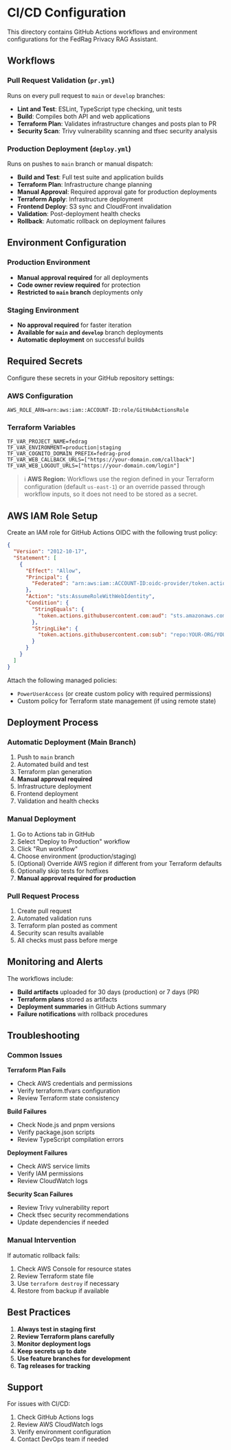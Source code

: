 # CI/CD Configuration

This directory contains GitHub Actions workflows and environment configurations for the FedRag Privacy RAG Assistant.

## Workflows

### Pull Request Validation (`pr.yml`)

Runs on every pull request to `main` or `develop` branches:

- **Lint and Test**: ESLint, TypeScript type checking, unit tests
- **Build**: Compiles both API and web applications
- **Terraform Plan**: Validates infrastructure changes and posts plan to PR
- **Security Scan**: Trivy vulnerability scanning and tfsec security analysis

### Production Deployment (`deploy.yml`)

Runs on pushes to `main` branch or manual dispatch:

- **Build and Test**: Full test suite and application builds
- **Terraform Plan**: Infrastructure change planning
- **Manual Approval**: Required approval gate for production deployments
- **Terraform Apply**: Infrastructure deployment
- **Frontend Deploy**: S3 sync and CloudFront invalidation
- **Validation**: Post-deployment health checks
- **Rollback**: Automatic rollback on deployment failures

## Environment Configuration

### Production Environment

- **Manual approval required** for all deployments
- **Code owner review required** for protection
- **Restricted to `main` branch** deployments only

### Staging Environment

- **No approval required** for faster iteration
- **Available for `main` and `develop`** branch deployments
- **Automatic deployment** on successful builds

## Required Secrets

Configure these secrets in your GitHub repository settings:

### AWS Configuration
```
AWS_ROLE_ARN=arn:aws:iam::ACCOUNT-ID:role/GitHubActionsRole
```

### Terraform Variables
```
TF_VAR_PROJECT_NAME=fedrag
TF_VAR_ENVIRONMENT=production|staging
TF_VAR_COGNITO_DOMAIN_PREFIX=fedrag-prod
TF_VAR_WEB_CALLBACK_URLS=["https://your-domain.com/callback"]
TF_VAR_WEB_LOGOUT_URLS=["https://your-domain.com/login"]
```

> ℹ️ **AWS Region:** Workflows use the region defined in your Terraform configuration (default `us-east-1`) or an override passed
> through workflow inputs, so it does not need to be stored as a secret.

## AWS IAM Role Setup

Create an IAM role for GitHub Actions OIDC with the following trust policy:

```json
{
  "Version": "2012-10-17",
  "Statement": [
    {
      "Effect": "Allow",
      "Principal": {
        "Federated": "arn:aws:iam::ACCOUNT-ID:oidc-provider/token.actions.githubusercontent.com"
      },
      "Action": "sts:AssumeRoleWithWebIdentity",
      "Condition": {
        "StringEquals": {
          "token.actions.githubusercontent.com:aud": "sts.amazonaws.com"
        },
        "StringLike": {
          "token.actions.githubusercontent.com:sub": "repo:YOUR-ORG/YOUR-REPO:*"
        }
      }
    }
  ]
}
```

Attach the following managed policies:
- `PowerUserAccess` (or create custom policy with required permissions)
- Custom policy for Terraform state management (if using remote state)

## Deployment Process

### Automatic Deployment (Main Branch)
1. Push to `main` branch
2. Automated build and test
3. Terraform plan generation
4. **Manual approval required**
5. Infrastructure deployment
6. Frontend deployment
7. Validation and health checks

### Manual Deployment
1. Go to Actions tab in GitHub
2. Select "Deploy to Production" workflow
3. Click "Run workflow"
4. Choose environment (production/staging)
5. (Optional) Override AWS region if different from your Terraform defaults
6. Optionally skip tests for hotfixes
7. **Manual approval required for production**

### Pull Request Process
1. Create pull request
2. Automated validation runs
3. Terraform plan posted as comment
4. Security scan results available
5. All checks must pass before merge

## Monitoring and Alerts

The workflows include:
- **Build artifacts** uploaded for 30 days (production) or 7 days (PR)
- **Terraform plans** stored as artifacts
- **Deployment summaries** in GitHub Actions summary
- **Failure notifications** with rollback procedures

## Troubleshooting

### Common Issues

**Terraform Plan Fails**
- Check AWS credentials and permissions
- Verify terraform.tfvars configuration
- Review Terraform state consistency

**Build Failures**
- Check Node.js and pnpm versions
- Verify package.json scripts
- Review TypeScript compilation errors

**Deployment Failures**
- Check AWS service limits
- Verify IAM permissions
- Review CloudWatch logs

**Security Scan Failures**
- Review Trivy vulnerability report
- Check tfsec security recommendations
- Update dependencies if needed

### Manual Intervention

If automatic rollback fails:
1. Check AWS Console for resource states
2. Review Terraform state file
3. Use `terraform destroy` if necessary
4. Restore from backup if available

## Best Practices

1. **Always test in staging first**
2. **Review Terraform plans carefully**
3. **Monitor deployment logs**
4. **Keep secrets up to date**
5. **Use feature branches for development**
6. **Tag releases for tracking**

## Support

For issues with CI/CD:
1. Check GitHub Actions logs
2. Review AWS CloudWatch logs
3. Verify environment configuration
4. Contact DevOps team if needed